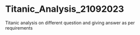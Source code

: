 # Titanic_Analysis_21092023
Titanic analysis on different question and giving answer as per requirements
